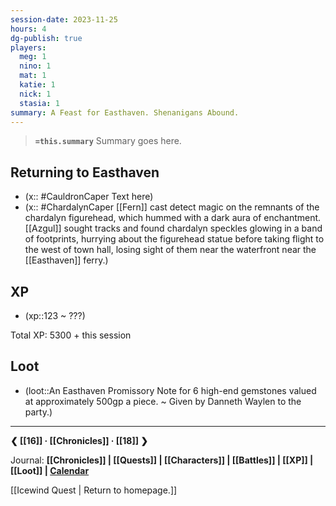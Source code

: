 ```yaml
---
session-date: 2023-11-25
hours: 4
dg-publish: true
players: 
  meg: 1
  nino: 1
  mat: 1
  katie: 1
  nick: 1
  stasia: 1
summary: A Feast for Easthaven. Shenanigans Abound.
---
```


> **`=this.summary`**
> Summary goes here.

## Returning to Easthaven
- (x:: #CauldronCaper Text here)
- (x:: #ChardalynCaper [[Fern]] cast detect magic on the remnants of the chardalyn figurehead, which hummed with a dark aura of enchantment. [[Azgul]] sought tracks and found chardalyn speckles glowing in a band of footprints, hurrying about the figurehead statue before taking flight to the west of town hall, losing sight of them near the waterfront near the [[Easthaven]] ferry.)


## XP
- (xp::123 ~ ???)

Total XP: 5300 + this session

## Loot
- (loot::An Easthaven Promissory Note for 6 high-end gemstones valued at approximately 500gp a piece. ~ Given by Danneth Waylen to the party.)


---
**❮ [[16]] · [[Chronicles]] ·  [[18]] ❯**

Journal: **[[Chronicles]] | [[Quests]] |  [[Characters]] | [[Battles]] | [[XP]] | [[Loot]] | [Calendar](https://app.fantasy-calendar.com/calendars/38f9e3f5098bac1f655a4fb4241f35eb)**

[[Icewind Quest | Return to homepage.]]

